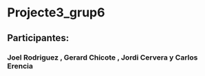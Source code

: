 # Projecte3_grup6

## Participantes:

### Joel Rodriguez , Gerard Chicote , Jordi Cervera y Carlos Erencia
